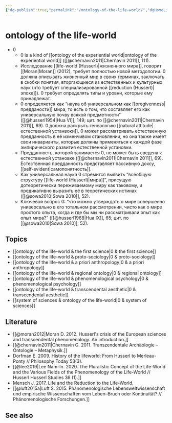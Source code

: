 ```yaml
---
{"dg-publish":true,"permalink":"/ontology-of-the-life-world/","dgHomeLink":false,"dgPassFrontmatter":false}
---
```


# ontology of the life-world
- 0
	- 0 is a kind of [[ontology of the experiential world|ontology of the experiential world]] ([[@chernavin2011|Chernavin 2011]], 111).
	- Исследование [[life-world (Husserl)|жизненного мира]], говорит [[Moran|Moran]] (2012), требует полностью новой методологии. 0 должна описывать жизненный мир в своих терминах, заключать в скобки понятия, вторгающиеся из естественных и культурных наук (что требует специализированной [[reduction (Husserl)|эпохе]]). 0 требует определять типы и уровни, которые ему принадлежат.
	- 0 определяется как “наука об универсальном как [[pregivenness|предданости]] мира, то есть о том, что составляет его как универсальную почву всякой предметности” ([[@husserl1954|Hua VI]], 149; цит. по [[@chernavin2011|Chernavin 2011]], 69). 0 должна раскрыть генеалогию [[natural attitude|естественной устанвоки]]. 0 может рассматривать естественную предданность в её изменчивом становлении, но она также имеет свои инварианты, которые должны применяться к каждой фазе эмпирического развития естественной установки.
	- Предданность, которой занимается 0, не может быть сведена к естественной установке ([[@chernavin2011|Chernavin 2011]], 69). Естественная предданность представляет пассивную доксу, [[self-evident|самопонятность]].
	- Как универсальная наука 0 стремится выявить “всеобщую структуру [[life-world (Husserl)|мира]]”, присущую дотеоретически переживаемому миру как таковому, и предикативно выразить её в теоретических истинах ([[@sowa2010|Sowa 2010]], 52).
	- Ключевой вопрос 0: “что можно утверждать о мире совершенно универсально в его тотальном рассмотрении, чисто как о мире простого опыта, когда и где бы мы ни рассматривали опыт как опыт мира?” ([[@husserl1968|Hua IX]], 65; цит. по [[@sowa2010|Sowa 2010]], 52).

## Topics
- [[ontology of the life-world & the first science|0 & the first science]]
- [[ontology of the life-world & proto-sociology|0 & proto-sociology]]
- [[ontology of the life-world & a priori anthropology|0 & a priori anthropology]]
- [[ontology of the life-world & regional ontology|0 & regional ontology]]
- [[ontology of the life-world & phenomenological psychology|0 & phenomenological psychology]]
- [[ontology of the life-world & transcendental aesthetic|0 & transcendental aesthetic]]
- [[system of sciences & ontology of the life-world|0 & system of sciences]]



## Literature
- [[@moran2012|Moran D. 2012. Husserl's crisis of the European sciences and transcendental phenomenology. An introduction.]]
- [[@chernavin2011|Chernavin G. 2011. Transzendentale Archäologie – Ontologie – Metaphysik.]]
- Dorfman E. 2009. History of the lifeworld: From Husserl to Merleau-Ponty // Philosophy Today 53(3).
- [[@lee2019|Lee Nam-In. 2020. The Pluralistic Concept of the Life-World and the Various Fields of the Phenomenology of the Life-World // Husserl Husserl Studies 36 (1).]]
- Mensch J. 2017. Life and the Reduction to the Life-World.
- [[@luft2015a|Luft S. 2015. Phänomenologische Lebensweltwissenschaft und empirische Wissenschaften vom Leben–Bruch oder Kontinuität? // Phänomenologische Forschungen.]]


## See also
